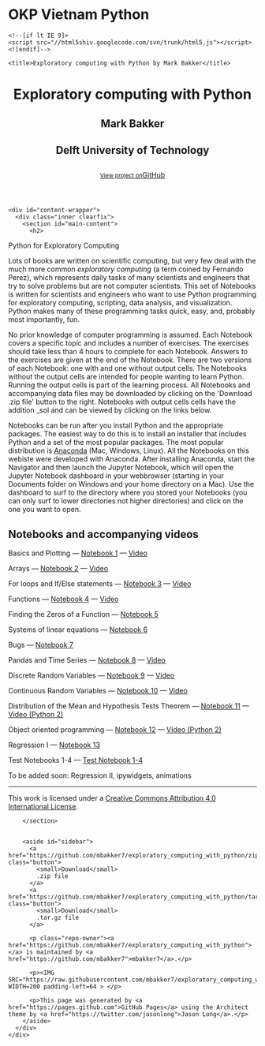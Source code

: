 # OKP Vietnam Python
<html>
  <head>
    <meta charset='utf-8'>
    <meta http-equiv="X-UA-Compatible" content="chrome=1">
    <meta name="viewport" content="width=device-width, initial-scale=1, maximum-scale=1">
    <link href='https://fonts.googleapis.com/css?family=Architects+Daughter' rel='stylesheet' type='text/css'>
    <link rel="stylesheet" type="text/css" href="stylesheets/stylesheet.css" media="screen" />
    <link rel="stylesheet" type="text/css" href="stylesheets/pygment_trac.css" media="screen" />
    <link rel="stylesheet" type="text/css" href="stylesheets/print.css" media="print" />

    <!--[if lt IE 9]>
    <script src="//html5shiv.googlecode.com/svn/trunk/html5.js"></script>
    <![endif]-->

    <title>Exploratory computing with Python by Mark Bakker</title>
  </head>

  <body>
    <header>
      <div class="inner">
        <h1>Exploratory computing with Python</h1>
        <h2>Mark Bakker</h2>
        <h2>Delft University of Technology</h2>
        <h2></h2>
        <a href="https://github.com/mbakker7/exploratory_computing_with_python" class="button"><small>View project on</small>GitHub</a>
      </div>
    </header>

    <div id="content-wrapper">
      <div class="inner clearfix">
        <section id="main-content">
          <h2>
<a name="python-for-exploratory-computing" class="anchor" href="#python-for-exploratory-computing"><span class="octicon octicon-link"></span></a>Python for Exploratory Computing</h2>

<p>Lots of books are written on scientific computing, but very few deal with the much more common <em>exploratory computing</em> 
(a term coined by Fernando Perez), which represents daily tasks of many scientists and engineers that try to solve problems
but are not computer scientists.
This set of  Notebooks is written for scientists and engineers who want to use Python programming
for exploratory computing, scripting, data analysis, and visualization. 
Python makes
many of these programming tasks quick, easy, and, probably most importantly, fun.</p>

<p>No prior knowledge of computer programming is assumed. 
Each Notebook covers a specific topic and includes a number of exercises. 
The exercises should take less than 4 hours to complete for each Notebook.
Answers to the exercises are given at the end of the Notebook.
There are two versions of each Notebook: one with and one without output cells. The Notebooks without the output cells
are intended for people wanting to learn Python. Running the output
cells is part of the learning process. All Notebooks and accompanying data files may be downloaded
by clicking on the 'Download .zip file' button to the right.
Notebooks with output cells cells have the addition _sol and can be 
viewed by clicking on the links below.</p>

<p>
Notebooks can be run after you install Python and the appropriate packages.
The easiest way to do this is to install an installer that includes Python and a set of the most popular packages.
The most popular distribution is
<a href="https://www.anaconda.com/products/individual">Anaconda</a> (Mac, Windows, Linux).
All the Notebooks on this webiste were developed with Anaconda. After installing Anaconda, start the Navigator and then launch the Jupyter Notebook, which will open
the Jupyter Notebook dashboard in your webbrowser (starting in your Documents folder on Windows and your home directory on a Mac).
Use the dashboard to surf to the directory where you stored your Notebooks (you can only surf to lower directories not higher directories) and click on
the one you want to open.
</p>

<h2>Notebooks and accompanying videos</h2>

<p> 
Basics and Plotting &mdash;
<a href="http://nbviewer.ipython.org/github/mbakker7/exploratory_computing_with_python/blob/master/notebook1_basics_plotting/py_exploratory_comp_1_sol.ipynb">Notebook 1</a>
 &mdash; <a href="https://youtu.be/fnl6N_F7TvI">Video</a> 
</p>

<p>Arrays &mdash;
<a href="http://nbviewer.ipython.org/github/mbakker7/exploratory_computing_with_python/blob/master/notebook2_arrays/py_exploratory_comp_2_sol.ipynb">Notebook 2</a> 
&mdash; <a href="https://youtu.be/5RkeHZnZEnM">Video</a> 
</p>

<p>For loops and If/Else statements &mdash;
<a href="http://nbviewer.ipython.org/github/mbakker7/exploratory_computing_with_python/blob/master/notebook3_for_and_if/py_exploratory_comp_3_sol.ipynb">Notebook 3</a> 
&mdash; <a href="https://youtu.be/19gM-QEVugc">Video</a> 
</p>

<p>Functions &mdash;
<a href="http://nbviewer.ipython.org/github/mbakker7/exploratory_computing_with_python/blob/master/notebook4_functions/py_exploratory_comp_4_sol.ipynb">Notebook 4</a> 
&mdash;  <a href="https://youtu.be/ZqjYNtWanMM">Video</a>
</p>

<p>Finding the Zeros of a Function &mdash;
<a href="http://nbviewer.ipython.org/github/mbakker7/exploratory_computing_with_python/blob/master/notebook5_rootfinding/py_exploratory_comp_5_sol.ipynb">Notebook 5</a> 
</p>

<p>Systems of linear equations &mdash;
<a href="http://nbviewer.ipython.org/github/mbakker7/exploratory_computing_with_python/blob/master/notebook6_linear_systems/py_exploratory_comp_6_sol.ipynb">Notebook 6</a> 
</p>

<p>Bugs &mdash;
<a href="http://nbviewer.ipython.org/github/mbakker7/exploratory_computing_with_python/blob/master/notebook7_bugs/py_exploratory_comp_7_sol.ipynb">Notebook 7</a> 
</p>

<p>Pandas and Time Series &mdash;
<a href="http://nbviewer.ipython.org/github/mbakker7/exploratory_computing_with_python/blob/master/notebook8_pandas/py_exploratory_comp_8_sol.ipynb">Notebook 8</a>
&mdash;  <a href="https://youtu.be/MTdIY6uFY6M">Video</a>
</p>

<p>Discrete Random Variables &mdash;
<a href="http://nbviewer.ipython.org/github/mbakker7/exploratory_computing_with_python/blob/master/notebook9_discrete_random_variables/py_exploratory_comp_9_sol.ipynb">Notebook 9</a> 
&mdash;  <a href="https://youtu.be/iKBHWz-MHR8">Video</a>
</p>

<p>Continuous Random Variables &mdash;
<a href="http://nbviewer.ipython.org/github/mbakker7/exploratory_computing_with_python/blob/master/notebook10_continuous_random_variables/py_exploratory_comp_10_sol.ipynb">Notebook 10</a> 
&mdash;  <a href="https://youtu.be/ThpusgXnMGI">Video</a>
</p>

<p>Distribution of the Mean and Hypothesis Tests Theorem &mdash;
<a href="http://nbviewer.ipython.org/github/mbakker7/exploratory_computing_with_python/blob/master/notebook11_hypothesis_test/py_exploratory_comp_11_sol.ipynb">Notebook 11</a> 
&mdash;  <a href="http://youtu.be/OaD_bN3eg8o">Video (Python 2)</a>
</p>

<p>Object oriented programming &mdash;
<a href="http://nbviewer.ipython.org/github/mbakker7/exploratory_computing_with_python/blob/master/notebook12_oop/py_exploratory_comp_12_sol.ipynb">Notebook 12</a>
&mdash;  <a href="https://youtu.be/pNLAEDbK03s">Video (Python 2)</a>
</p>

<p>Regression I &mdash;
<a href="http://nbviewer.ipython.org/github/mbakker7/exploratory_computing_with_python/blob/master/notebook13_regression1/py_exploratory_comp_13_sol.ipynb">Notebook 13</a>
</p>

<p> 
Test Notebooks 1-4 &mdash;
<a href="http://nbviewer.ipython.org/github/mbakker7/exploratory_computing_with_python/blob/master/notebook1-4_test/notebook1-4_test.ipynb">Test Notebook 1-4</a>
</p>

<p> To be added soon: Regression II, ipywidgets, animations</p>






<HR>
This work is licensed under a <a rel="license" href="http://creativecommons.org/licenses/by/4.0/">Creative Commons Attribution 4.0 International License</a>.


        </section>
        

        <aside id="sidebar">
          <a href="https://github.com/mbakker7/exploratory_computing_with_python/zipball/master" class="button">
            <small>Download</small>
            .zip file
          </a>
          <a href="https://github.com/mbakker7/exploratory_computing_with_python/tarball/master" class="button">
            <small>Download</small>
            .tar.gz file
          </a>

          <p class="repo-owner"><a href="https://github.com/mbakker7/exploratory_computing_with_python"></a> is maintained by <a href="https://github.com/mbakker7">mbakker7</a>.</p>

          <p><IMG SRC="https://raw.githubusercontent.com/mbakker7/exploratory_computing_with_python/master/tudelft_logo.png" WIDTH=200 padding-left=64 > </p>    
          
          <p>This page was generated by <a href="https://pages.github.com">GitHub Pages</a> using the Architect theme by <a href="https://twitter.com/jasonlong">Jason Long</a>.</p>
        </aside>
      </div>
    </div>

  
  </body>
</html>
